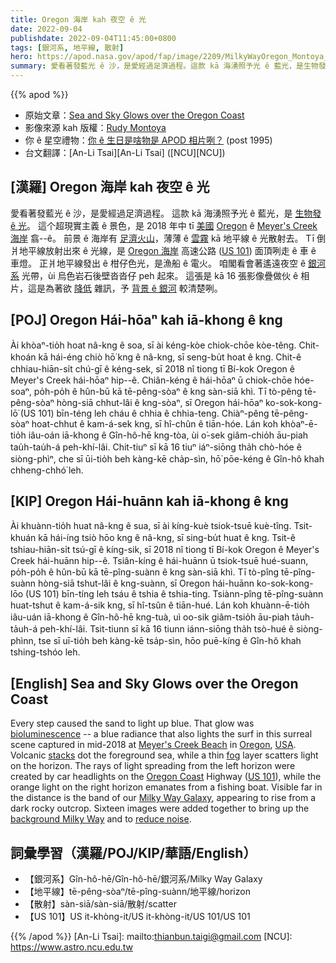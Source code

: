 ```yaml
---
title: Oregon 海岸 kah 夜空 ê 光
date: 2022-09-04
publishdate: 2022-09-04T11:45:00+0800
tags: [銀河系, 地平線, 散射]
hero: https://apod.nasa.gov/apod/fap/image/2209/MilkyWayOregon_Montoya_960.jpg
summary: 愛看著發藍光 ê 沙，是愛經過足濟過程。這款 kā 海湧照予光 ê 藍光，是生物發 ê 光。
---
```


{{% apod %}}

- 原始文章：[Sea and Sky Glows over the Oregon Coast](https://apod.nasa.gov/apod/ap220904.html)
- 影像來源 kah 版權：[Rudy Montoya](mailto:rmontoya@soscrane.com)
- 你 ê 星空禮物：[你 ê 生日是啥物是 APOD 相片咧？](https://apod.nasa.gov/apod/calendar/allyears.html) (post 1995)
- 台文翻譯：[An-Li Tsai][An-Li Tsai] ([NCU][NCU])

## [漢羅] Oregon 海岸 kah 夜空 ê 光
愛看著發藍光 ê 沙，是愛經過足濟過程。
這款 kā 海湧照予光 ê 藍光，是 [生物發 ê 光][bioluminescence]。
這个超現實主義 ê 景色，是 2018 年中 tī [美國][USA] [Oregon][Oregon] ê [Meyer's Creek 海岸][Meyer's Creek Beach] 翕--ê。
前景 ê 海岸有 [足濟火山][stacks]，薄薄 ê [雲霧][fog] kā 地平線 ê 光散射去。
Tī 倒爿地平線放射出來 ê 光線，是 [Oregon 海岸][Oregon Coast] 高速公路 ([US 101][US 101]) 面頂咧走 ê 車 ê 車燈。
正爿地平線發出 ê 柑仔色光，是漁船 ê 電火。
咱閣看會著遙遠夜空 ê [銀河系][Milky Way Galaxy] 光帶，ùi 烏色岩石後壁沓沓仔 peh 起來。
這張是 kā 16 張影像疊做伙 ê 相片，這是為著欲 [降低][reduce noise] 雜訊，予 [背景 ê 銀河][background Milky Way t] 較清楚咧。

## [POJ] Oregon Hái-hōaⁿ kah iā-khong ê kng
Ài khòaⁿ-tio̍h hoat nâ-kng ê soa, sī ài kéng-kòe chiok-chōe kòe-têng.
Chit-khoán kā hái-éng chiò hō͘ kng ê nâ-kng, sī seng-bu̍t hoat ê kng.
Chit-ê chhiau-hiān-si̍t chú-gī ê kéng-sek, sī 2018 nî tiong tī Bí-kok Oregon ê Meyer's Creek hái-hōaⁿ hip--ê.
Chiân-kéng ê hái-hōaⁿ ū chiok-chōe hóe-soaⁿ, po̍h-po̍h ê hûn-bū kā tē-pêng-sòaⁿ ê kng sàn-siā khì.
Tī tò-pêng tē-pêng-sòaⁿ hòng-siā chhut-lâi ê kng-sòaⁿ, sī Oregon hái-hōaⁿ ko-sok-kong-lō͘ (US 101) bīn-téng leh cháu ê chhia ê chhia-teng.
Chiàⁿ-pêng tē-pêng-sòaⁿ hoat-chhut ê kam-á-sek kng, sī hî-chûn ê tiān-hóe.
Lán koh khòaⁿ-ē-tio̍h iâu-oán iā-khong ê Gîn-hô-hē kng-tòa, ùi o͘-sek giâm-chio̍h āu-piah tau̍h-tau̍h-á peh-khí-lâi.
Chit-tiuⁿ sī kā 16 tiuⁿ iáⁿ-siōng tha̍h chò-hóe ê siòng-phìⁿ, che sī ūi-tio̍h beh kàng-kē cha̍p-sìn, hō͘ pōe-kéng ê Gîn-hô khah chheng-chhó͘ leh.


## [KIP] Oregon Hái-huānn kah iā-khong ê kng
Ài khuànn-tio̍h huat nâ-kng ê sua, sī ài kíng-kuè tsiok-tsuē kuè-tîng.
Tsit-khuán kā hái-íng tsiò hōo kng ê nâ-kng, sī sing-bu̍t huat ê kng.
Tsit-ê tshiau-hiān-si̍t tsú-gī ê kíng-sik, sī 2018 nî tiong tī Bí-kok Oregon ê Meyer's Creek hái-huānn hip--ê.
Tsiân-kíng ê hái-huānn ū tsiok-tsuē hué-suann, po̍h-po̍h ê hûn-bū kā tē-pîng-suànn ê kng sàn-siā khì.
Tī tò-pîng tē-pîng-suànn hòng-siā tshut-lâi ê kng-suànn, sī Oregon hái-huānn ko-sok-kong-lōo (US 101) bīn-tíng leh tsáu ê tshia ê tshia-ting.
Tsiànn-pîng tē-pîng-suànn huat-tshut ê kam-á-sik kng, sī hî-tsûn ê tiān-hué.
Lán koh khuànn-ē-tio̍h iâu-uán iā-khong ê Gîn-hô-hē kng-tuà, uì oo-sik giâm-tsio̍h āu-piah ta̍uh-ta̍uh-á peh-khí-lâi.
Tsit-tiunn sī kā 16 tiunn iánn-siōng tha̍h tsò-hué ê siòng-phìnn, tse sī uī-tio̍h beh kàng-kē tsa̍p-sìn, hōo puē-kíng ê Gîn-hô khah tshing-tshóo leh.

## [English] Sea and Sky Glows over the Oregon Coast

Every step caused the sand to light up blue.
That glow was [bioluminescence][bioluminescence] -- a blue radiance that also lights the surf in this surreal scene captured in mid-2018 at [Meyer's Creek Beach][Meyer's Creek Beach] in [Oregon][Oregon], [USA][USA].
Volcanic [stacks][stacks] dot the foreground sea, while a thin [fog][fog] layer scatters light on the horizon.
The rays of light spreading from the left horizon were created by car headlights on the [Oregon Coast][Oregon Coast] Highway ([US 101][US 101]), while the orange light on the right horizon emanates from a fishing boat.
Visible far in the distance is the band of our [Milky Way Galaxy][Milky Way Galaxy], appearing to rise from a dark rocky outcrop.
Sixteen images were added together to bring up the [background Milky Way][background Milky Way e] and to [reduce noise][reduce noise].

## 詞彙學習（漢羅/POJ/KIP/華語/English）
- 【銀河系】Gîn-hô-hē/Gîn-hô-hē/銀河系/Milky Way Galaxy
- 【地平線】tē-pêng-sòaⁿ/tē-pîng-suànn/地平線/horizon
- 【散射】sàn-siā/sàn-siā/散射/scatter
- 【US 101】US it-khòng-it/US it-khòng-it/US 101/US 101


{{% /apod %}}
[An-Li Tsai]: mailto:thianbun.taigi@gmail.com
[NCU]: https://www.astro.ncu.edu.tw

[copyright]: https://apod.nasa.gov/apod/fap/lib/about_apod.html#srapply

[bioluminescence]:https://ocean.si.edu/ocean-life/fish/bioluminescence
[Meyer's Creek Beach]:https://youtu.be/8t0FqanT1TA?t=755
[Oregon]:https://en.wikipedia.org/wiki/Oregon
[USA]:https://en.wikipedia.org/wiki/United_States
[stacks]:https://en.wikipedia.org/wiki/Stack_(geology)
[fog]:https://apod.nasa.gov/apod/ap100504.html
[Oregon Coast]:https://apod.nasa.gov/apod/ap180717.html
[US 101]:https://en.wikipedia.org/wiki/U.S._Route_101
[Milky Way Galaxy]:https://solarsystem.nasa.gov/resources/285/the-milky-way-galaxy/
[background Milky Way e]:https://apod.nasa.gov/apod/ap211025.html
[background Milky Way t]:https://apod.tw/daily/20211025/
[reduce noise]:https://phillyvoice-production.s3.amazonaws.com/media/images/06302017_dog_with_headphones_iStoc.2e16d0ba.fill-735x490.jpg
